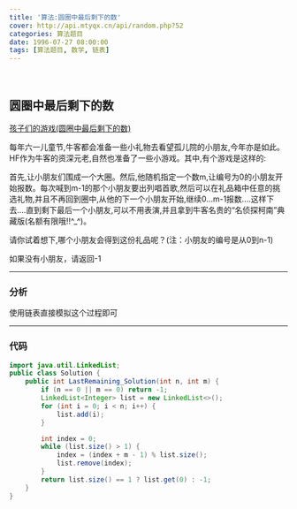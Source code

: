 ```yaml
---
title: '算法:圆圈中最后剩下的数'
cover: http://api.mtyqx.cn/api/random.php?52
categories: 算法题目
date: 1996-07-27 08:00:00
tags: [算法题目, 数学, 链表]
---
```


<br/>

<!--more-->

## 圆圈中最后剩下的数

[孩子们的游戏(圆圈中最后剩下的数)](https://www.nowcoder.com/practice/f78a359491e64a50bce2d89cff857eb6?tpId=13&tqId=11199&tPage=3&rp=1&ru=%2Fta%2Fcoding-interviews&qru=%2Fta%2Fcoding-interviews%2Fquestion-ranking)

每年六一儿童节,牛客都会准备一些小礼物去看望孤儿院的小朋友,今年亦是如此。HF作为牛客的资深元老,自然也准备了一些小游戏。其中,有个游戏是这样的:

首先,让小朋友们围成一个大圈。然后,他随机指定一个数m,让编号为0的小朋友开始报数。每次喊到m-1的那个小朋友要出列唱首歌,然后可以在礼品箱中任意的挑选礼物,并且不再回到圈中,从他的下一个小朋友开始,继续0...m-1报数....这样下去....直到剩下最后一个小朋友,可以不用表演,并且拿到牛客名贵的“名侦探柯南”典藏版(名额有限哦!!^_^)。

请你试着想下,哪个小朋友会得到这份礼品呢？(注：小朋友的编号是从0到n-1) 

如果没有小朋友，请返回-1

****

### 分析

使用链表直接模拟这个过程即可

****

### 代码

```java
import java.util.LinkedList;
public class Solution {
    public int LastRemaining_Solution(int n, int m) {
        if (n == 0 || m == 0) return -1;
        LinkedList<Integer> list = new LinkedList<>();
        for (int i = 0; i < n; i++) {
            list.add(i);
        }

        int index = 0;
        while (list.size() > 1) {
            index = (index + m - 1) % list.size();
            list.remove(index);
        }
        return list.size() == 1 ? list.get(0) : -1;
    }
}
```

